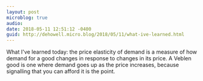 ```yaml
---
layout: post
microblog: true
audio: 
date: 2018-05-11 12:51:12 -0400
guid: http://dehowell.micro.blog/2018/05/11/what-ive-learned.html
---
```

What I've learned today: the price elasticity of demand is a measure of how demand for a good changes in response to changes in its price. A Veblen good is one where demand goes up as the price increases, because signalling that you can afford it is the point.
